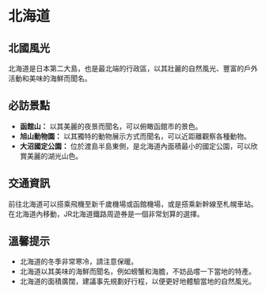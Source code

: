 # 北海道

## 北國風光

北海道是日本第二大島，也是最北端的行政區，以其壯麗的自然風光、豐富的戶外活動和美味的海鮮而聞名。

## 必訪景點

*   **函館山：** 以其美麗的夜景而聞名，可以俯瞰函館市的景色。
*   **旭山動物園：** 以其獨特的動物展示方式而聞名，可以近距離觀察各種動物。
*   **大沼國定公園：** 位於渡島半島東側，是北海道內面積最小的國定公園，可以欣賞美麗的湖光山色。

## 交通資訊

前往北海道可以搭乘飛機至新千歲機場或函館機場，或是搭乘新幹線至札幌車站。在北海道內移動，JR北海道鐵路周遊券是一個非常划算的選擇。

## 溫馨提示

*   北海道的冬季非常寒冷，請注意保暖。
*   北海道以其美味的海鮮而聞名，例如螃蟹和海膽，不妨品嚐一下當地的特產。
*   北海道的面積廣闊，建議事先規劃好行程，以便更好地體驗當地的自然風光。
